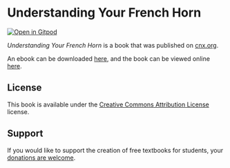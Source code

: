 # Understanding Your French Horn

[![Open in Gitpod](https://gitpod.io/button/open-in-gitpod.svg)](https://gitpod.io/from-referrer/)

_Understanding Your French Horn_ is a book that was published on [cnx.org](https://cnx.org/).

An ebook can be downloaded [here](https://github.com/cnx-user-books/cnxbook-understanding-your-french-horn/releases/latest), and the book can be viewed online [here](https://github.com/cnx-user-books/cnxbook-understanding-your-french-horn/releases/latest).

## License
This book is available under the [Creative Commons Attribution License](./LICENSE) license.

## Support
If you would like to support the creation of free textbooks for students, your [donations are welcome](https://riceconnect.rice.edu/donation/support-openstax-banner).

